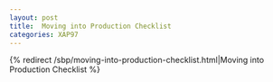 ```yaml
---
layout: post
title:  Moving into Production Checklist
categories: XAP97
---
```


{% redirect /sbp/moving-into-production-checklist.html|Moving into Production Checklist %}
